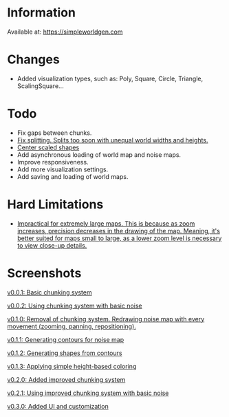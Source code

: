 # Information
Available at: https://simpleworldgen.com

# Changes
- Added visualization types, such as: Poly, Square, Circle, Triangle, ScalingSquare...

# Todo
- Fix gaps between chunks.
- [Fix splitting. Splits too soon with unequal world widths and heights.](https://gyazo.com/03908767ee0e62ce41744b46108223d5)
- [Center scaled shapes](https://gyazo.com/e642899896c8427f05d8f9811d1d8a4e)
- Add asynchronous loading of world map and noise maps.
- Improve responsiveness.
- Add more visualization settings.
- Add saving and loading of world maps.

# Hard Limitations
- [Impractical for extremely large maps. This is because as zoom increases, precision decreases in the drawing of the map. Meaning, it's better suited for maps small to large, as a lower zoom level is necessary to view close-up details.](https://gyazo.com/69aa0be214b873100d41c36e17d735fb)

# Screenshots

[v0.0.1: Basic chunking system](https://gyazo.com/0c5e9109ef345a71506cadc2f073017b)

[v0.0.2: Using chunking system with basic noise](https://gyazo.com/4379fa8573ecb0024522b1bcde1a52c2)

[v0.1.0: Removal of chunking system. Redrawing noise map with every movement (zooming, panning, repositioning).](https://gyazo.com/9c01b0b29acd28cc0ee58cd77b4f9e68)

[v0.1.1: Generating contours for noise map](https://gyazo.com/5df468fa2c69e0efa2f148d9922686a0)

[v0.1.2: Generating shapes from contours](https://gyazo.com/33e2790b545fe9b07097b85cda4cd60b)

[v0.1.3: Applying simple height-based coloring](https://gyazo.com/0ba271c6433d6fd15b0f1305923c3131)

[v0.2.0: Added improved chunking system](https://gyazo.com/a40b173106a4ad1f92829ef01dbfc36b)

[v0.2.1: Using improved chunking system with basic noise](https://gyazo.com/bdc23ecca555e06deb557d2f0e83dfe2)

[v0.3.0: Added UI and customization](https://gyazo.com/bb5ba9ddf3790571e857bc8839ce7fec)
